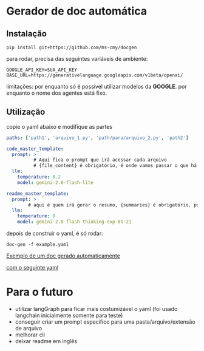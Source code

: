 # Gerador de doc automática

## Instalação

```shell
pip install git+https://github.com/ms-cmy/docgen 
```

para rodar, precisa das seguintes variáveis de ambiente:

```
GOOGLE_API_KEY=SUA_API_KEY
BASE_URL=https://generativelanguage.googleapis.com/v1beta/openai/
```

limitações:
por enquanto só é possível utilizar modelos da **GOOGLE**.
por enquanto o nome dos agentes está fixo.

## Utilização

copie o yaml abaixo e modifique as partes

```yaml
paths: ['path1', 'arquivo_1.py', 'path/para/arquivo_2.py', 'path2']

code_master_template:
  prompt: >
          # Aqui fica o prompt que irá acessar cada arquivo
          # {file_content} é obrigatório, é onde vamos passar o que há no arquivo no prompt.
  llm:
    temperature: 0.2
    model: gemini-2.0-flash-lite

readme_master_template: 
  prompt: >
        # aqui é quem irá gerar o resumo, {summaries} é obrigatório, pois é onde receberá os resumos dos arquivos
  llm:
    temperature: 0
    model: gemini-2.0-flash-thinking-exp-01-21
```

depois de construir o yaml, é só rodar:

```shell
doc-gen -f example.yaml
```

[Exemplo de um doc gerado automaticamente](README_19_03_2025,14:24:29.md)

[com o seguinte yaml](example.yaml)


# Para o futuro

- utilizar langGraph para ficar mais costumizável o yaml (foi usado langchain inicialmente somente para teste)
- conseguir criar um prompt específico para uma pasta/arquivo/extensão de arquivo
- melhorar cli
- deixar readme em inglês